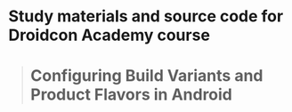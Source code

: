 # Study materials and source code for **Droidcon Academy** course 
> # Configuring Build Variants and Product Flavors in Android
